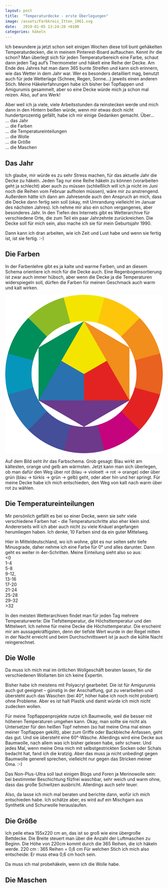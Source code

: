 ```yaml
---
layout: post
title:  "Temperaturdecke - erste Überlegungen"
image: /assets/Farbkreis_Itten_1961.svg
date:   2019-01-05 13:24:20 +0100
categories: häkeln
---
```

Ich bewundere ja jetzt schon seit einigen Wochen diese toll bunt gehäkelten Temperaturdecken, die in meinem Pinterest-Board auftauchen. Kennt ihr die schon? Man überlegt sich für jeden Temperaturbereich eine Farbe, schaut dann jeden Tag auf’s Thermometer und häkelt eine Reihe der Decke. Am Ende des Jahres hat man dann 365 bunte Streifen und kann sich erinnern, wie das Wetter in dem Jahr war. Wer es besonders detailliert mag, benutzt auch für jede Wetterlage (Schnee, Regen, Sonne…) jeweils einen anderen Stich. 
Meine Häkelerfahrungen habe ich bisher bei Topflappen und Amigurumis gesammelt, aber so eine Decke würde mich ja schon mal reizen. Also, auf ans Werk! 

Aber weil ich ja viele, viele Arbeitsstunden da reinstecken werde und mich dann in den Hintern beißen würde, wenn mir etwas doch nicht hundertprozentig gefällt, habe ich mir einige Gedanken gemacht. Über…  
… das Jahr  
… die Farben  
… die Temperatureinteilungen  
… die Wolle  
… die Größe  
… die Maschen


## Das Jahr

Ich glaube, mir würde es zu sehr Stress machen, für das aktuelle Jahr die Decke zu häkeln. Jeden Tag nur eine Reihe häkeln zu können (vorarbeiten geht ja schlecht) aber auch zu müssen (schließlich will ich ja nicht im Juni noch die Reihen vom Februar aufholen müssen), wäre mir zu anstrengend. Außerdem hätte ich dann am Jahresende auch den Anspruch an mich, dass die Decke dann fertig sein soll (okay, mit Umrandung vielleicht im Januar des nächsten Jahres). 
Ich nehme mir also ein schon vergangenes, aber besonderes Jahr. In den Tiefen des Internets gibt es Wetterarchive für verschiedene Orte, die zum Teil ein paar Jahrzehnte zurückreichen. Die Decke soll für mich sein, also mache ich sie für mein Geburtsjahr 1990. 

Dann kann ich dran arbeiten, wie ich Zeit und Lust habe und wenn sie fertig ist, ist sie fertig. :-)


## Die Farben

In der Farbenlehre gibt es ja kalte und warme Farben, und an diesem Schema orientiere ich mich für die Decke auch. Eine Regenbogensortierung ist zwar auch immer hübsch, aber wenn die Decke ja die Temperaturen widerspiegeln soll, dürfen die Farben für meinen Geschmack auch warm und kalt wirken. 

![Farbkreis nach Johannes Itten](/assets/Farbkreis_Itten_1961.svg)

Auf dem Bild seht ihr das Farbschema. Grob gesagt: Blau wirkt am kältesten, orange und gelb am wärmsten. Jetzt kann man sich überlegen, ob man dafür den Weg über rot (blau &rarr; violoett &rarr; rot &rarr; orange) oder über grün (blau &rarr; türkis &rarr; grün &rarr; gelb) geht, oder aber hin und her springt. Für meine Decke habe ich mich entschieden, den Weg von kalt nach warm über rot zu wählen.


## Die Temperatureinteilungen

Mir persönlich gefällt es bei so einer Decke, wenn sie sehr viele verschiedene Farben hat – die Temperaturschritte also eher klein sind. Andererseits will ich aber auch nicht zu viele Knäuel angefangen herumliegen haben. Ich denke, 10 Farben sind da ein guter Mittelweg. 

Hier in Mitteldeutschland, wo ich wohne, gibt es nur selten sehr tiefe Minusgrade, daher nehme ich eine Farbe für 0° und alles darunter. Dann geht es weiter in 4er-Schritten. Meine Einteilung sieht also so aus:  
<0  
1-4  
5-8  
9-12,  
13-16  
17-20  
21-24  
25-28  
29-32  
&gt;32  

In den meisten Wetterarchiven findet man für jeden Tag mehrere Temperaturwerte: Die Tiefsttemperatur, die Höchsttemperatur und den Mittelwert. 
Ich nehme für meine Decke die Höchsttemperatur. Die erscheint mir am aussagekräftigsten, denn der tiefste Wert wurde in der Regel mitten in der Nacht erreicht und beim Durchschnittswert ist ja auch die kühle Nacht reingerechnet.


## Die Wolle

Da muss ich mich mal im örtlichen Wollgeschäft beraten lassen, für die verschiedenen Wollarten bin ich keine Expertin. 

Bisher habe ich meistens mit Polyacryl gearbeitet. Die ist für Amigurumis auch gut geeignet – günstig in der Anschaffung, gut zu verarbeiten und übersteht auch das Waschen (bei 40°, höher habe ich noch nicht probiert) ohne Probleme. Aber es ist halt Plastik und damit würde ich mich nicht zudecken wollen.

Für meine Topflappenprojekte nutze ich Baumwolle, weil die besser mit höheren Temperaturen umgehen kann. Okay, man sollte sie nicht als Untersetzer für den heißen Topf nehmen (so hat meine Oma mal einen meiner Topflappen gekillt), aber zum Griffe oder Backbleche Anfassen, geht das gut. Und sie übersteht eine 60°-Wäsche. Allerdings wird eine Decke aus Baumwolle, nach allem was ich bisher gelesen habe, sehr schwer. Und jedes Mal, wenn meine Oma mich mit selbstgestrickten Socken oder Schals bedacht hat, fand ich die kratzig. Aber das muss ja nicht unbedingt gegen Baumwolle generell sprechen, vielleicht nur gegen das Stricken meiner Oma. :-) 

Das Non-Plus-Ultra soll laut einigen Blogs und Foren ja Merinowolle sein: bei bestimmter Beschichtung filzfrei waschbar, sehr weich und warm ohne, dass das große Schwitzen ausbricht. Allerdings auch sehr teuer. 

Also, da lasse ich mich mal beraten und berichte dann, wofür ich mich entschieden habe. Ich schätze aber, es wird auf ein Mischgarn aus Synthetik und Schurwolle herauslaufen. 


## Die Größe

Ich peile etwa 155x220 cm an, das ist so groß wie eine übergroße Bettdecke. Die Breite steuert man über die Anzahl der Luftmaschen zu Beginn. Die Höhe von 220cm kommt durch die 365 Reihen, die ich häkeln werde. 
220 cm : 365 Reihen = 0,6 cm
Für welchen Stich ich mich also entscheide: Er muss etwa 0,6 cm hoch sein. 

Da muss ich mal probehäkeln, wenn ich die Wolle habe. 


## Die Maschen